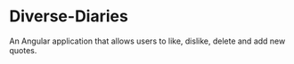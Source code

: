 # Diverse-Diaries
An Angular application that allows users to like, dislike, delete and add new quotes.
